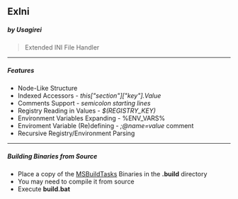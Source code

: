 ## ExIni
##### by Usagirei
>Extended INI File Handler

---
##### **Features**

* Node-Like Structure
* Indexed Accessors - *this["section"]["key"].Value*
* Comments Support - *semicolon starting lines*
* Registry Reading in Values - *$(REGISTRY_KEY)*
* Environment Variables Expanding - %ENV_VARS%
* Enviroment Variable (Re)defining - *;@name=value* comment
* Recursive Registry/Environment Parsing

---
##### **Building Binaries from Source**

* Place a copy of the [MSBuildTasks] Binaries in the **.build** directory
* You may need to compile it from source
* Execute **build.bat**

[MSBuildTasks]: https://github.com/loresoft/msbuildtasks